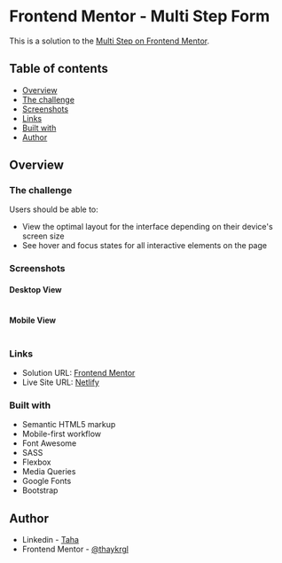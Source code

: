 # Frontend Mentor - Multi Step Form

This is a solution to the [Multi Step on Frontend Mentor](https://www.frontendmentor.io/challenges/multistep-form-YVAnSdqQBJ).

## Table of contents

- [Overview](#overview)
- [The challenge](#the-challenge)
- [Screenshots](#screenshots)
- [Links](#links)
- [Built with](#built-with)
- [Author](#author)

## Overview

### The challenge

Users should be able to:

- View the optimal layout for the interface depending on their device's screen size
- See hover and focus states for all interactive elements on the page

### Screenshots

#### Desktop View

<img src="./images/news-homepage-desktop" alt="">

#### Mobile View

<img src="./images/news-homepage-mobile" alt="">

### Links

- Solution URL: [Frontend Mentor](https://www.frontendmentor.io/profile/thaykrgl)
- Live Site URL: [Netlify](https://interactive-card-details-fm.netlify.app/)

### Built with

- Semantic HTML5 markup
- Mobile-first workflow
- Font Awesome
- SASS
- Flexbox
- Media Queries
- Google Fonts
- Bootstrap

## Author

- Linkedin - [Taha](https://www.linkedin.com/in/tahaaykiroglu)
- Frontend Mentor - [@thaykrgl](https://www.frontendmentor.io/profile/thaykrgl)
